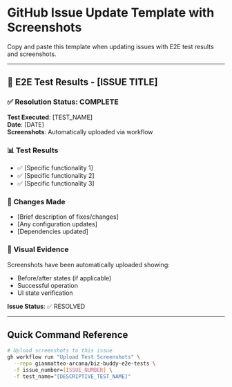# GitHub Issue Update Template with Screenshots

Copy and paste this template when updating issues with E2E test results and screenshots.

---

## 🎯 E2E Test Results - [ISSUE TITLE]

### ✅ **Resolution Status**: COMPLETE

**Test Executed**: [TEST_NAME]  
**Date**: [DATE]  
**Screenshots**: Automatically uploaded via workflow  

### 📊 **Test Results**
- ✅ [Specific functionality 1]
- ✅ [Specific functionality 2] 
- ✅ [Specific functionality 3]

### 🔧 **Changes Made**
- [Brief description of fixes/changes]
- [Any configuration updates]
- [Dependencies updated]

### 📸 **Visual Evidence**
Screenshots have been automatically uploaded showing:
- Before/after states (if applicable)
- Successful operation
- UI state verification

**Issue Status**: ✅ RESOLVED

---

## Quick Command Reference

```bash
# Upload screenshots to this issue
gh workflow run "Upload Test Screenshots" \
  --repo gianmatteo-arcana/biz-buddy-e2e-tests \
  -f issue_number=[ISSUE_NUMBER] \
  -f test_name="[DESCRIPTIVE_TEST_NAME]"
```